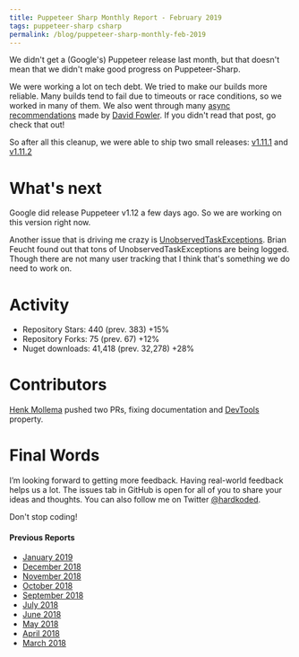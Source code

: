 ```yaml
---
title: Puppeteer Sharp Monthly Report - February 2019
tags: puppeteer-sharp csharp
permalink: /blog/puppeteer-sharp-monthly-feb-2019
---
```

 
We didn't get a (Google's) Puppeteer release last month, but that doesn't mean that we didn't make good progress on Puppeteer-Sharp.

We were working a lot on tech debt. We tried to make our builds more reliable. Many builds tend to fail due to timeouts or race conditions, so we worked in many of them.
We also went through many [async recommendations](https://github.com/davidfowl/AspNetCoreDiagnosticScenarios/blob/master/AsyncGuidance.md) made by [David Fowler](https://twitter.com/davidfowl). If you didn't read that post, go check that out!

So after all this cleanup, we were able to ship two small releases: [v1.11.1](https://github.com/kblok/puppeteer-sharp/releases/tag/v1.11.1) and [v1.11.2](https://github.com/kblok/puppeteer-sharp/releases/tag/v1.11.2)

# What's next

Google did release Puppeteer v1.12 a few days ago. So we are working on this version right now.

Another issue that is driving me crazy is [UnobservedTaskExceptions](https://github.com/kblok/puppeteer-sharp/issues/891). Brian Feucht found out that tons of UnobservedTaskExceptions are being logged. Though there are not many user tracking that I think that's something we do need to work on.

# Activity 

* Repository Stars:  440 (prev. 383) +15%
* Repository Forks: 75 (prev. 67) +12%
* Nuget downloads:  41,418 (prev. 32,278) +28%

# Contributors

[Henk Mollema](https://github.com/henkmollema) pushed two PRs, fixing documentation and [DevTools](https://github.com/kblok/puppeteer-sharp/pull/831) property.

# Final Words

I’m looking forward to getting more feedback. Having real-world feedback helps us a lot. The issues tab in GitHub is open for all of you to share your ideas and thoughts. You can also follow me on Twitter [@hardkoded](https://twitter.com/hardkoded).

Don't stop coding!

#### Previous Reports
 * [January 2019](https://www.hardkoded.com/blog/puppeteer-sharp-monthly-jan-2019)
 * [December 2018](http://www.hardkoded.com/blog/puppeteer-sharp-monthly-dec-2018)
 * [November 2018](http://www.hardkoded.com/blog/puppeteer-sharp-monthly-nov-2018)
 * [October 2018](http://www.hardkoded.com/blog/puppeteer-sharp-monthly-oct-2018)
 * [September 2018](http://www.hardkoded.com/blog/puppeteer-sharp-monthly-sep-2018)
 * [July 2018](http://www.hardkoded.com/blog/puppeteer-sharp-monthly-jul-2018)
 * [June 2018](http://www.hardkoded.com/blog/puppeteer-sharp-monthly-jun-2018)
 * [May 2018](http://www.hardkoded.com/blogs/puppeteer-sharp-monthly-may-2018)
 * [April 2018](http://www.hardkoded.com/blogs/puppeteer-sharp-monthly-april-2018)
 * [March 2018](http://www.hardkoded.com/blogs/puppeteer-sharp-monthly-march-2018)